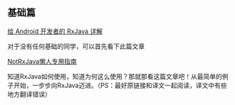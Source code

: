 ## 基础篇
[给 Android 开发者的 RxJava 详解](http://gank.io/post/560e15be2dca930e00da1083)

对于没有任何基础的同学，可以首先看下此篇文章

[NotRxJava懒人专用指南](http://www.devtf.cn/?p=323)

知道RxJava如何使用，知道为何这么使用？那就那看这篇文章吧！从最简单的例子开始，一步步向RxJava迈进。（PS：最好原链接和译文一起阅读，译文中有些地方翻译错误）

